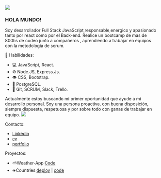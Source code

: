 ![](https://i.ibb.co/6PRHqqm/1634676669066.jpg)
### HOLA MUNDO!

Soy desarrollador Full Stack JavaScript,responsable,energico y apasionado tanto por react como por el Back-end. Realice un bootcamp de mas de 800hs de codeo junto a compañeros , aprendiendo a trabajar en equipos con la metodologia de scrum.

🧠 Habilidades:
 * 💻 JavaScript, React.
 * ⚙️ Node.JS, Express.Js.
 * 👁️ CSS, Bootstrap.
 * 💽 PostgreSQL.
 * 💬 Git, SCRUM, Slack, Trello.


Actualmente estoy buscando mi primer oportunidad que ayude a mi desarrollo personal. Soy una persona proactiva, con buena disposición, siempre dispuesta, respetuosa y por sobre todo con ganas de trabajar en equipo.
![](https://i.ibb.co/ZGZVzyr/skills.png)

Contacto:
 *  [Linkedin](https://www.linkedin.com/in/matias-taborda-full-stack)
 *  [cv](https://drive.google.com/file/d/10EzTqYPxn2pjYIcbS_67KKyaiALWUUAI/view?usp=sharing)
 *  [portfolio](https://portfolio-fawn-six.vercel.app/)
 
 
Proyectos:
* ⛅️Weather-App [Code](https://github.com/matydelt/weather-app)
* ✈️Countries   [deploy](https://countries-matydelt.vercel.app/) | [code](https://github.com/matydelt/countries)


<!--
**matydelt/matydelt** is a ✨ _special_ ✨ repository because its `README.md` (this file) appears on your GitHub profile.

Here are some ideas to get you started:

- 🔭 I’m currently working on ...
- 🌱 I’m currently learning ...
- 👯 I’m looking to collaborate on ...
- 🤔 I’m looking for help with ...
- 💬 Ask me about ...
- 📫 How to reach me: ...
- 😄 Pronouns: ...
- ⚡ Fun fact: ...
-->

